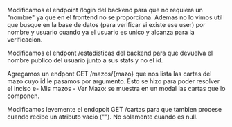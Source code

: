 Modificamos el endpoint /login del backend para que no requiera un "nombre" ya que en el frontend no se proporciona. Ademas no lo vimos util que busque en la base de datos (para verificar si existe ese user) por nombre y usuario cuando ya el usuario es unico y alcanza para la verificacion.

Modificamos el endpont /estadisticas del backend para que devuelva el nombre publico del usuario junto a sus stats y no el id.

Agregamos un endpont GET /mazos/{mazo} que nos lista las cartas del mazo cuyo id le pasamos por argumento. Esto se hizo para poder resolver el inciso e- Mis mazos - Ver Mazo: se muestra en un modal las cartas que lo componen.

Modificamos levemente el endopoit GET /cartas para que tambien procese cuando recibe un atributo vacio (""). No solamente cuando es null.